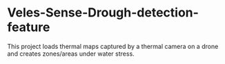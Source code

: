 # Veles-Sense-Drough-detection-feature
This project loads thermal maps captured by a thermal camera on a drone and creates zones/areas under water stress.
